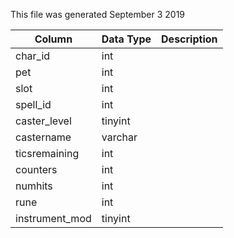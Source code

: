 This file was generated September 3 2019

| Column         | Data Type | Description |
| -------------- | --------- | ----------- |
| char_id        | int       |             |
| pet            | int       |             |
| slot           | int       |             |
| spell_id       | int       |             |
| caster_level   | tinyint   |             |
| castername     | varchar   |             |
| ticsremaining  | int       |             |
| counters       | int       |             |
| numhits        | int       |             |
| rune           | int       |             |
| instrument_mod | tinyint   |             |